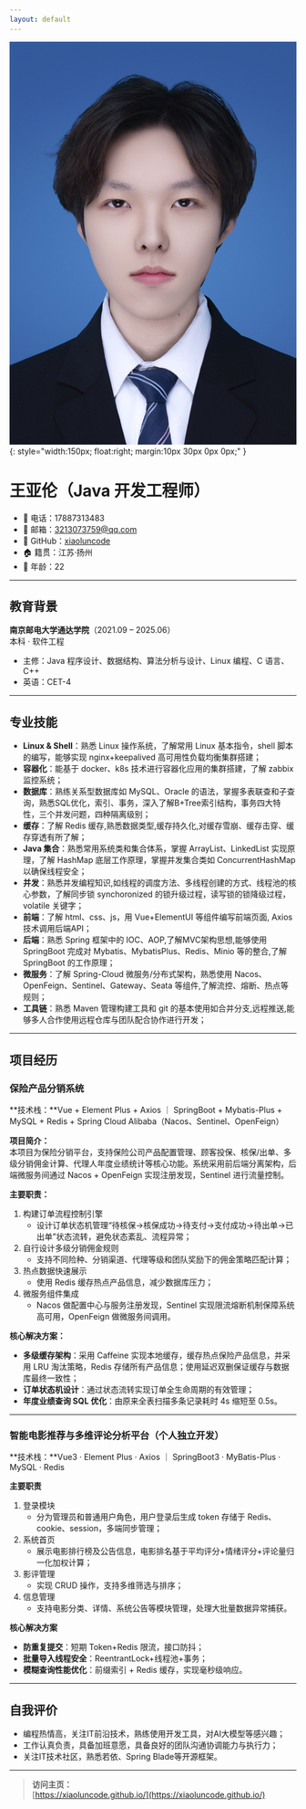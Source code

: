 ```yaml
---
layout: default
---
```


![王亚伦照片](/assets/images/jianli.jpg){: style="width:150px; float:right; margin:10px 30px 0px 0px;" }

# 王亚伦（Java 开发工程师）

- 📱 电话：17887313483
- 📧 邮箱：[3213073759@qq.com](mailto:3213073759@qq.com)
- 🔗 GitHub：[xiaoluncode](https://github.com/xiaoluncode)
- 🏠 籍贯：江苏·扬州
- 🎂 年龄：22

---

## 教育背景

**南京邮电大学通达学院**（2021.09 – 2025.06）  
本科 · 软件工程
- 主修：Java 程序设计、数据结构、算法分析与设计、Linux 编程、C 语言、C++
- 英语：CET-4

---

## 专业技能

- **Linux & Shell**：熟悉 Linux 操作系统，了解常用 Linux 基本指令，shell 脚本的编写，能够实现 nginx+keepalived 高可用性负载均衡集群搭建；
- **容器化**：能基于 docker、k8s 技术进行容器化应用的集群搭建，了解 zabbix 监控系统；
- **数据库**：熟练关系型数据库如 MySQL、Oracle 的语法，掌握多表联查和子查询，熟悉SQL优化，索引、事务，深入了解B+Tree索引结构，事务四大特性，三个并发问题，四种隔离级别；
- **缓存**：了解 Redis 缓存,熟悉数据类型,缓存持久化,对缓存雪崩、缓存击穿、缓存穿透有所了解；
- **Java 集合**：熟悉常用系统类和集合体系，掌握 ArrayList、LinkedList 实现原理，了解 HashMap 底层工作原理，掌握并发集合类如 ConcurrentHashMap 以确保线程安全；
- **并发**：熟悉并发编程知识,如线程的调度方法、多线程创建的方式、线程池的核心参数，了解同步锁 synchoronized 的锁升级过程，读写锁的锁降级过程，volatile 关键字；
- **前端**：了解 html、css、js，用 Vue+ElementUI 等组件编写前端页面, Axios 技术调用后端API；
- **后端**：熟悉 Spring 框架中的 IOC、AOP,了解MVC架构思想,能够使用 SpringBoot 完成对 Mybatis、MybatisPlus、Redis、Minio 等的整合,了解 SpringBoot 的工作原理；
- **微服务**：了解 Spring-Cloud 微服务/分布式架构，熟悉使用 Nacos、OpenFeign、Sentinel、Gateway、Seata 等组件,了解流控、熔断、热点等规则；
- **工具链**：熟悉 Maven 管理构建工具和 git 的基本使用如合并分支,远程推送,能够多人合作使用远程仓库与团队配合协作进行开发；

---

## 项目经历

### 保险产品分销系统
**技术栈：**Vue + Element Plus + Axios ｜ SpringBoot + Mybatis-Plus + MySQL + Redis + Spring Cloud Alibaba（Nacos、Sentinel、OpenFeign）

**项目简介：**  
本项目为保险分销平台，支持保险公司产品配置管理、顾客投保、核保/出单、多级分销佣金计算、代理人年度业绩统计等核心功能。系统采用前后端分离架构，后端微服务间通过 Nacos + OpenFeign 实现注册发现，Sentinel 进行流量控制。

**主要职责：**
1. 构建订单流程控制引擎
   - 设计订单状态机管理“待核保→核保成功→待支付→支付成功→待出单→已出单”状态流转，避免状态紊乱、流程异常；
2. 自行设计多级分销佣金规则
   - 支持不同险种、分销渠道、代理等级和团队奖励下的佣金策略匹配计算；
3. 热点数据快速展示
   - 使用 Redis 缓存热点产品信息，减少数据库压力；
4. 微服务组件集成
   - Nacos 做配置中心与服务注册发现，Sentinel 实现限流熔断机制保障系统高可用，OpenFeign 做微服务间调用。

**核心解决方案：**
- **多级缓存架构**：采用 Caffeine 实现本地缓存，缓存热点保险产品信息，并采用 LRU 淘汰策略，Redis 存储所有产品信息；使用延迟双删保证缓存与数据库最终一致性；
- **订单状态机设计**：通过状态流转实现订单全生命周期的有效管理；
- **年度业绩查询 SQL 优化**：由原来全表扫描多条记录耗时 4s 缩短至 0.5s。

---

### 智能电影推荐与多维评论分析平台（个人独立开发）
**技术栈：**Vue3 · Element Plus · Axios ｜ SpringBoot3 · MyBatis-Plus · MySQL · Redis

**主要职责**
1. 登录模块
   - 分为管理员和普通用户角色，用户登录后生成 token 存储于 Redis、cookie、session，多端同步管理；
2. 系统首页
   - 展示电影排行榜及公告信息，电影排名基于平均评分+情绪评分+评论量归一化加权计算；
3. 影评管理
   - 实现 CRUD 操作，支持多维筛选与排序；
4. 信息管理
   - 支持电影分类、详情、系统公告等模块管理，处理大批量数据异常捕获。

**核心解决方案**
- **防重复提交**：短期 Token+Redis 限流，接口防抖；
- **批量导入线程安全**：ReentrantLock+线程池+事务；
- **模糊查询性能优化**：前缀索引 + Redis 缓存，实现毫秒级响应。

---

## 自我评价

- 编程热情高，关注IT前沿技术，熟练使用开发工具，对AI大模型等感兴趣；
- 工作认真负责，具备加班意愿，具备良好的团队沟通协调能力与执行力；
- 关注IT技术社区，熟悉若依、Spring Blade等开源框架。

---

> **访问主页：**  
> [https://xiaoluncode.github.io/](https://xiaoluncode.github.io/)
